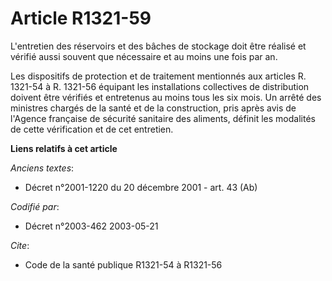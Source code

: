 # Article R1321-59

L'entretien des réservoirs et des bâches de stockage doit être réalisé et vérifié aussi souvent que nécessaire et au moins
une fois par an.

Les dispositifs de protection et de traitement mentionnés aux articles R. 1321-54 à R. 1321-56 équipant les installations
collectives de distribution doivent être vérifiés et entretenus au moins tous les six mois. Un arrêté des ministres chargés
de la santé et de la construction, pris après avis de l'Agence française de sécurité sanitaire des aliments, définit les
modalités de cette vérification et de cet entretien.

**Liens relatifs à cet article**

_Anciens textes_:

  - Décret n°2001-1220 du 20 décembre 2001 - art. 43 (Ab)

_Codifié par_:

  - Décret n°2003-462 2003-05-21

_Cite_:

  - Code de la santé publique R1321-54 à R1321-56
